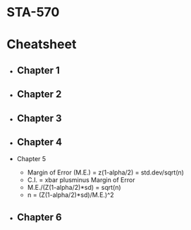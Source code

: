 # STA-570

# Cheatsheet
- Chapter 1
  - 

- Chapter 2
  -
  
- Chapter 3
  -
   
- Chapter 4
  -

- Chapter 5
  - Margin of Error (M.E.) = z(1-alpha/2) = std\.dev/sqrt(n)
  - C.I. = xbar plusminus Margin of Error
  - M.E./(Z(1-alpha/2)\*sd) = sqrt(n)
  - n = (Z(1-alpha/2)\*sd)/M.E.)^2

- Chapter 6
  -
